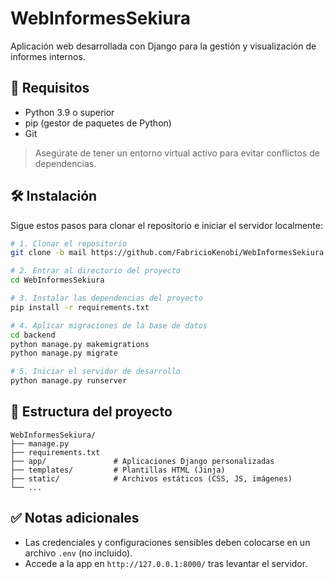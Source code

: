 # WebInformesSekiura

Aplicación web desarrollada con Django para la gestión y visualización de informes internos.

## 🚀 Requisitos

- Python 3.9 o superior  
- pip (gestor de paquetes de Python)  
- Git  

> Asegúrate de tener un entorno virtual activo para evitar conflictos de dependencias.

## 🛠️ Instalación

Sigue estos pasos para clonar el repositorio e iniciar el servidor localmente:

```bash
# 1. Clonar el repositorio
git clone -b mail https://github.com/FabricioKenobi/WebInformesSekiura

# 2. Entrar al directorio del proyecto
cd WebInformesSekiura

# 3. Instalar las dependencias del proyecto
pip install -r requirements.txt

# 4. Aplicar migraciones de la base de datos
cd backend
python manage.py makemigrations
python manage.py migrate

# 5. Iniciar el servidor de desarrollo
python manage.py runserver
```

## 📂 Estructura del proyecto

```
WebInformesSekiura/
├── manage.py
├── requirements.txt
├── app/               # Aplicaciones Django personalizadas
├── templates/         # Plantillas HTML (Jinja)
├── static/            # Archivos estáticos (CSS, JS, imágenes)
└── ...
```

## ✅ Notas adicionales

- Las credenciales y configuraciones sensibles deben colocarse en un archivo `.env` (no incluido).
- Accede a la app en `http://127.0.0.1:8000/` tras levantar el servidor.
